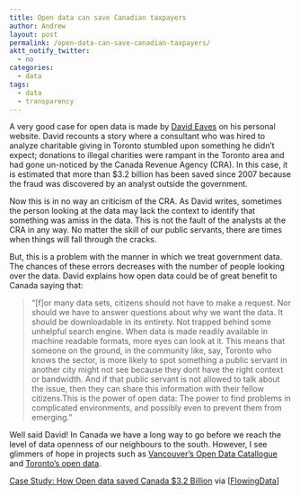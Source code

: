 ```yaml
---
title: Open data can save Canadian taxpayers
author: Andrew
layout: post
permalink: /open-data-can-save-canadian-taxpayers/
aktt_notify_twitter:
  - no
categories:
  - data
tags:
  - data
  - transparency
---
```

A very good case for open data is made by [David Eaves][1] on his personal website. David recounts a story where a consultant who was hired to analyze charitable giving in Toronto stumbled upon something he didn&#8217;t expect; donations to illegal charities were rampant in the Toronto area and had gone un-noticed by the Canada Revenue Agency (CRA). In this case, it is estimated that more than $3.2 billion has been saved since 2007 because the fraud was discovered by an analyst outside the government.

Now this is in no way an criticism of the CRA. As David writes, sometimes the person looking at the data may lack the context to identify that something was amiss in the data. This is not the fault of the analysts at the CRA in any way. No matter the skill of our public servants, there are times when things will fall through the cracks.

But, this is a problem with the manner in which we treat government data. The chances of these errors decreases with the number of people looking over the data. David explains how open data could be of great benefit to Canada saying that:

> &#8220;[f]or many data sets, citizens should not have to make a request. Nor should we have to answer questions about why we want the data. It should be downloadable in its entirety. Not trapped behind some unhelpful search engine. When data is made readily available in machine readable formats, more eyes can look at it. This means that someone on the ground, in the community like, say, Toronto who knows the sector, is more likely to spot something a public servant in another city might not see because they dont have the right context or bandwidth. And if that public servant is not allowed to talk about the issue, then they can share this information with their fellow citizens.This is the power of open data: The power to find problems in complicated environments, and possibly even to prevent them from emerging.&#8221;

Well said David! In Canada we have a long way to go before we reach the level of data openness of our neighbours to the south. However, I see glimmers of hope in projects such as [Vancouver&#8217;s Open Data Catallogue][2] and [Toronto&#8217;s open data][3].

[Case Study: How Open data saved Canada $3.2 Billion][1] via [[FlowingData][4]]

 [1]: http://eaves.ca/2010/04/14/case-study-open-data-and-the-public-purse/
 [2]: http://data.vancouver.ca/
 [3]: http://www.toronto.ca/open/
 [4]: http://flowingdata.com/2010/05/12/how-open-data-saved-3-2-billion/
